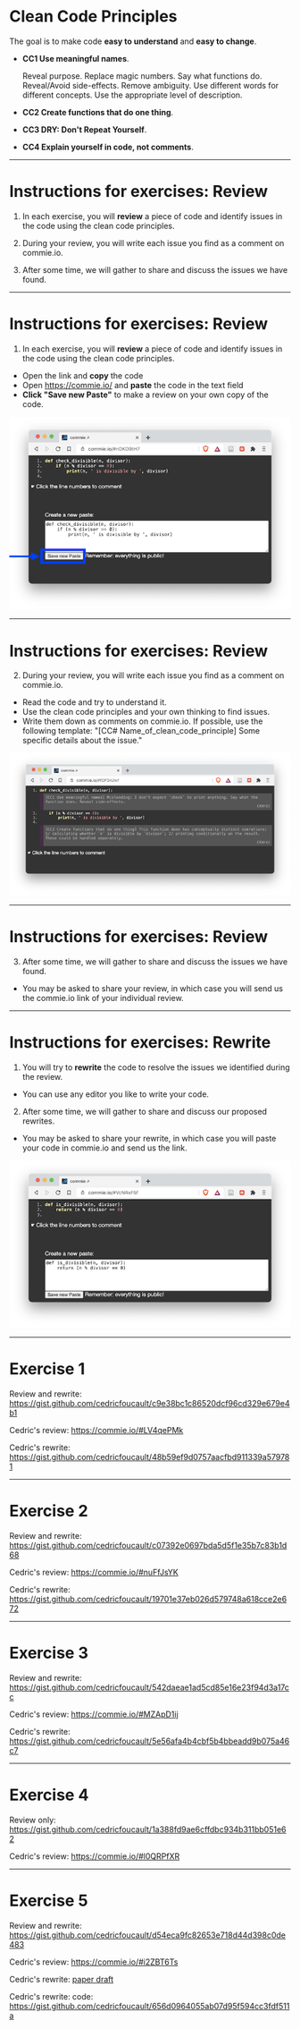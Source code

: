 
# Clean Code Principles

The goal is to make code **easy to understand** and **easy to change**.

* **CC1 Use meaningful names**.

    Reveal purpose. Replace magic numbers.
    Say what functions do. Reveal/Avoid side-effects. Remove ambiguity.
    Use different words for different concepts.
    Use the appropriate level of description.

* **CC2 Create functions that do one thing**.

* **CC3 DRY: Don't Repeat Yourself**.

* **CC4 Explain yourself in code, not comments**.

---

# Instructions for exercises: Review

1) In each exercise, you will **review** a piece of code and identify issues in the code
using the clean code principles.

2) During your review, you will write each issue you find as a comment on commie.io.

3) After some time, we will gather to share and discuss the issues we have found.

---

# Instructions for exercises: Review

1) In each exercise, you will **review** a piece of code and identify issues in the code
using the clean code principles.

* Open the link and **copy** the code
* Open <https://commie.io/> and **paste** the code in the text field 
* **Click "Save new Paste"** to make a review on your own copy of the code.

![](images/example_review_no_comments_sm.png)

---

# Instructions for exercises: Review

2) During your review, you will write each issue you find as a comment on commie.io.

* Read the code and try to understand it.
* Use the clean code principles and your own thinking to find issues.
* Write them down as comments on commie.io.
    If possible, use the following template: "[CC# Name_of_clean_code_principle] Some specific details about the issue."

![](images/example_review_with_comments_sm.png)

---

# Instructions for exercises: Review

3) After some time, we will gather to share and discuss the issues we have found.

* You may be asked to share your review,
in which case you will send us the commie.io link of your individual review.

---

# Instructions for exercises: Rewrite

1) You will try to **rewrite** the code to resolve the issues we identified during the review.

* You can use any editor you like to write your code.

2) After some time, we will gather to share and discuss our proposed rewrites.

* You may be asked to share your rewrite, in which case you will paste
your code in commie.io and send us the link.

![](images/example_rewrite_sm.png)

---

# Exercise 1

Review and rewrite: <https://gist.github.com/cedricfoucault/c9e38bc1c86520dcf96cd329e679e4b1>

Cedric's review:
<https://commie.io/#LV4qePMk>

Cedric's rewrite:
<https://gist.github.com/cedricfoucault/48b59ef9d0757aacfbd911339a579781>


---

# Exercise 2

Review and rewrite: <https://gist.github.com/cedricfoucault/c07392e0697bda5d5f1e35b7c83b1d68>

Cedric's review:
<https://commie.io/#nuFfJsYK>

Cedric's rewrite:
<https://gist.github.com/cedricfoucault/19701e37eb026d579748a618cce2e672>


---

# Exercise 3

Review and rewrite: <https://gist.github.com/cedricfoucault/542daeae1ad5cd85e16e23f94d3a17cc>

Cedric's review:
<https://commie.io/#MZApD1ij>

Cedric's rewrite:
<https://gist.github.com/cedricfoucault/5e56afa4b4cbf5b4bbeadd9b075a46c7>


---

# Exercise 4

Review only: <https://gist.github.com/cedricfoucault/1a388fd9ae6cffdbc934b311bb051e62>

Cedric's review: <https://commie.io/#l0QRPfXR>



---

# Exercise 5

Review and rewrite: <https://gist.github.com/cedricfoucault/d54eca9fc82653e718d44d398c0de483>

Cedric's review: <https://commie.io/#i2ZBT6Ts>

Cedric's rewrite: [paper draft](images/clean_code_dots_functions.png)

Cedric's rewrite: code: <https://gist.github.com/cedricfoucault/656d0964055ab07d95f594cc3fdf511a>



<!-- Remove transition animation between slides -->
<style>
div.slide {
  -webkit-transition: margin 0s ease-in-out;
  -moz-transition: margin 0s ease-in-out;
  -o-transition: margin 0s ease-in-out;
}
</style>

<!-- LEFTOVER EXERCISES -->

<!-- CC3 DRY, audiofile -->
<!-- ---

# Exercise

Review and rewrite: <https://commie.io/#7cN1viPY>

Cedric's review: <https://commie.io/#8yOq5KPE>

Cedric's rewrite: <https://commie.io/#aEEduA1r>
clean_code_pulsation_clean.py -->


<!-- CC2 functions do one thing, CC1, monolithic meaningless function, MATLAB-like code -->
<!-- ---

# Exercise

Review only (quick): <https://commie.io/#vcvactHD>

Cedric's review: <https://commie.io/#KJi9rhkq> -->


<!-- CC3 DRY two functions do same operations CC1 function names, occasion to more generic, reusable functions -->
<!-- ---

# Exercise

Review only: <https://commie.io/#g6Dpdzp5>

Cedric's review: <https://commie.io/#ahgvnZw7>

Cedric's rewrite (draft): <https://commie.io/#QJqjYNID>
, clean_code_pridil_clean.py -->


<!-- CC1 use the appropriate level of description. occasion to create a concept of 'cell' -->
<!-- ---
# Exercise 8

Review only: <https://commie.io/#WF85tGSs>

Cedric's review: <https://commie.io/#hIWbSQQH>

 -->